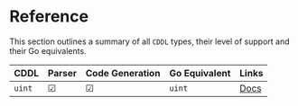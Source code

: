 # Reference

This section outlines a summary of all `CDDL` types, their level of support and their Go equivalents.

| CDDL | Parser | Code Generation | Go Equivalent | Links |
|-----------|--------|-----------------|---------------|-------|
| `uint`    | &#9745;|    &#9745; |    `uint`      |[Docs](primitives.md)|